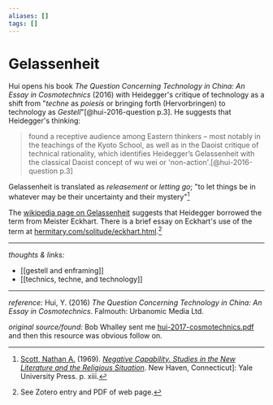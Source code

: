 ```yaml
---
aliases: []
tags: []
---
```


# Gelassenheit

Hui opens his book _The Question Concerning Technology in China: An Essay in Cosmotechnics_ (2016) with Heidegger's critique of technology as a shift from "_techne_ as _poiesis_ or bringing forth (Hervorbringen) to technology as _Gestell_"[@hui-2016-question p.3]. He suggests that Heidegger's thinking:

>found a receptive audience among Eastern thinkers – most notably in the teachings of the Kyoto School, as well as in the Daoist critique of technical rationality, which identifies Heidegger’s Gelassenheit with the classical Daoist concept of wu wei or 'non-action'.[@hui-2016-question p.3]

Gelassenheit is translated as _releasement_ or _letting go_; "to let things be in whatever may be their uncertainty and their mystery"[^1]

The [wikipedia page on Gelassenheit](https://en.wikipedia.org/wiki/Heideggerian_terminology#cite_ref-25) suggests that Heidegger borrowed the term from Meister Eckhart. There is a brief essay on Eckhart's use of the term at [hermitary.com/solitude/eckhart.html](http://www.hermitary.com/solitude/eckhart.html).[^2] 

[^1]: [Scott, Nathan A.](https://en.wikipedia.org/wiki/Nathan_A._Scott,_Jr.) (1969). [_Negative Capability. Studies in the New Literature and the Religious Situation_](https://books.google.com/books?id=p1w4mgEACAAJ). New Haven, Connecticut]: Yale University Press. p. xiii.
[^2]: See Zotero entry and PDF of web page.


---

_thoughts & links:_

- [[gestell and enframing]]
- [[technics, techne, and technology]]


---

_reference:_ Hui, Y. (2016) _The Question Concerning Technology in China: An Essay in Cosmotechnics_. Falmouth: Urbanomic Media Ltd.

_original source/found:_ Bob Whalley sent me [hui-2017-cosmotechnics.pdf]([hui-2017-cosmotechnics.pdf](hook://file/x1gRY0Wxv?p=RHJvcGJveC9iaWJsaW9ncmFwaHkgcGRmcw==&n=hui-2017-cosmotechnics.pdf)) and then this resource was obvious follow on.